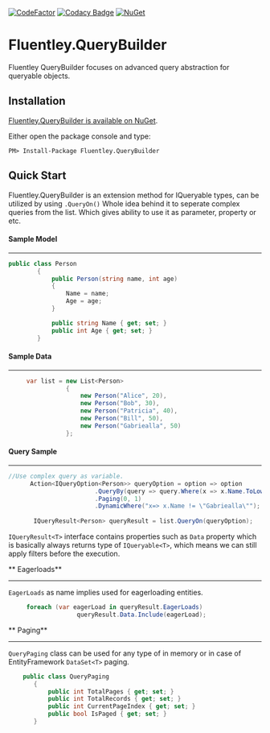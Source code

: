[![CodeFactor](https://www.codefactor.io/repository/github/fluentley/fluentley.querybuilder/badge)](https://www.codefactor.io/repository/github/fluentley/fluentley.querybuilder) 
[![Codacy Badge](https://api.codacy.com/project/badge/Grade/77a34113980d487d9aaade0bad5e4e9e)](https://www.codacy.com/project/emre_3/Fluentley.QueryBuilder/dashboard?utm_source=github.com&amp;utm_medium=referral&amp;utm_content=fluentley/Fluentley.QueryBuilder&amp;utm_campaign=Badge_Grade_Dashboard)
[![NuGet](https://img.shields.io/nuget/v/Nuget.Core.svg)](https://www.nuget.org/packages/Fluentley.QueryBuilder)

# Fluentley.QueryBuilder
Fluentley QueryBuilder focuses on advanced query abstraction for queryable objects.


Installation
------------

[Fluentley.QueryBuilder is available on NuGet](https://www.nuget.org/packages/Fluentley.QueryBuilder).

Either open the package console and type:

```
PM> Install-Package Fluentley.QueryBuilder
```

Quick Start
-----------

Fluentley.QueryBuilder is an extension method for IQueryable types, can be utilized by using `.QueryOn()` Whole idea behind it to seperate complex queries from the list. Which gives ability to use it as parameter, property or etc.

#### Sample Model
------------

```csharp
public class Person
        {
            public Person(string name, int age)
            {
                Name = name;
                Age = age;
            }

            public string Name { get; set; }
            public int Age { get; set; }
        }
```

#### Sample Data
------------
```csharp
     var list = new List<Person>
                {
                    new Person("Alice", 20),
                    new Person("Bob", 30),
                    new Person("Patricia", 40),
                    new Person("Bill", 50),
                    new Person("Gabriealla", 50)
                };
```

#### Query Sample
------------
```csharp
//Use complex query as variable.
      Action<IQueryOption<Person>> queryOption = option => option
                        .QueryBy(query => query.Where(x => x.Name.ToLower().Contains("a")))
                        .Paging(0, 1)
                        .DynamicWhere("x=> x.Name != \"Gabriealla\"");
    
       IQueryResult<Person> queryResult = list.QueryOn(queryOption);
```
 `IQueryResult<T>` interface contains properties such as `Data` property which is basically always returns type of ```IQueryable<T>```, which means we can still apply filters before the execution.

** Eagerloads**

------------
 `EagerLoads`  as name implies used for eagerloading entities.
 ```csharp
      foreach (var eagerLoad in queryResult.EagerLoads)
                    queryResult.Data.Include(eagerLoad);
```


** Paging**

------------


 `QueryPaging` class can be used for any type of in memory or in case of EntityFramework `DataSet<T>` paging.
 
 ```csharp
     public class QueryPaging
        {
            public int TotalPages { get; set; }
            public int TotalRecords { get; set; }
            public int CurrentPageIndex { get; set; }
            public bool IsPaged { get; set; }
        }
```
 
